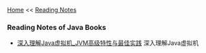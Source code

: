 [Home](../../index.md) << [Reading Notes](../index.md)

### Reading Notes of Java Books

- [深入理解Java虚拟机_JVM高级特性与最佳实践](深入理解Java虚拟机_JVM高级特性与最佳实践/index.md)
    深入理解Java虚拟机
